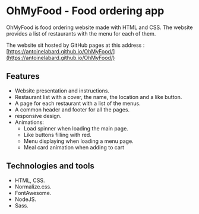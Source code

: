 # OhMyFood - Food ordering app

OhMyFood is food ordering website made with HTML and CSS. The website provides a list of restaurants with the menu for each of them.

The website sit hosted by GitHub pages at this address : [https://antoinelabard.github.io/OhMyFood/](https://antoinelabard.github.io/OhMyFood/)

## Features

- Website presentation and instructions.
- Restaurant list with a cover, the name, the location and a like button.
- A page for each restaurant with a list of the menus.
- A common header and footer for all the pages.
- responsive design.
- Animations:
    - Load spinner when loading the main page.
    - Like buttons filling with red.
    - Menu displaying when loading a menu page.
    - Meal card animation when adding to cart

## Technologies and tools

- HTML, CSS.
- Normalize.css.
- FontAwesome.
- NodeJS.
- Sass.